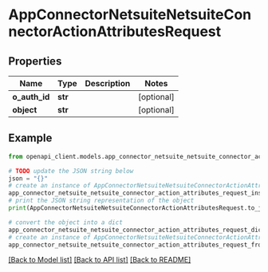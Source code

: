 # AppConnectorNetsuiteNetsuiteConnectorActionAttributesRequest


## Properties

Name | Type | Description | Notes
------------ | ------------- | ------------- | -------------
**o_auth_id** | **str** |  | [optional] 
**object** | **str** |  | [optional] 

## Example

```python
from openapi_client.models.app_connector_netsuite_netsuite_connector_action_attributes_request import AppConnectorNetsuiteNetsuiteConnectorActionAttributesRequest

# TODO update the JSON string below
json = "{}"
# create an instance of AppConnectorNetsuiteNetsuiteConnectorActionAttributesRequest from a JSON string
app_connector_netsuite_netsuite_connector_action_attributes_request_instance = AppConnectorNetsuiteNetsuiteConnectorActionAttributesRequest.from_json(json)
# print the JSON string representation of the object
print(AppConnectorNetsuiteNetsuiteConnectorActionAttributesRequest.to_json())

# convert the object into a dict
app_connector_netsuite_netsuite_connector_action_attributes_request_dict = app_connector_netsuite_netsuite_connector_action_attributes_request_instance.to_dict()
# create an instance of AppConnectorNetsuiteNetsuiteConnectorActionAttributesRequest from a dict
app_connector_netsuite_netsuite_connector_action_attributes_request_from_dict = AppConnectorNetsuiteNetsuiteConnectorActionAttributesRequest.from_dict(app_connector_netsuite_netsuite_connector_action_attributes_request_dict)
```
[[Back to Model list]](../README.md#documentation-for-models) [[Back to API list]](../README.md#documentation-for-api-endpoints) [[Back to README]](../README.md)


